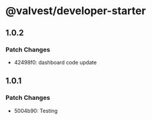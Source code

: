 # @valvest/developer-starter

## 1.0.2

### Patch Changes

- 42498f0: dashboard code update

## 1.0.1

### Patch Changes

- 5004b90: Testing
